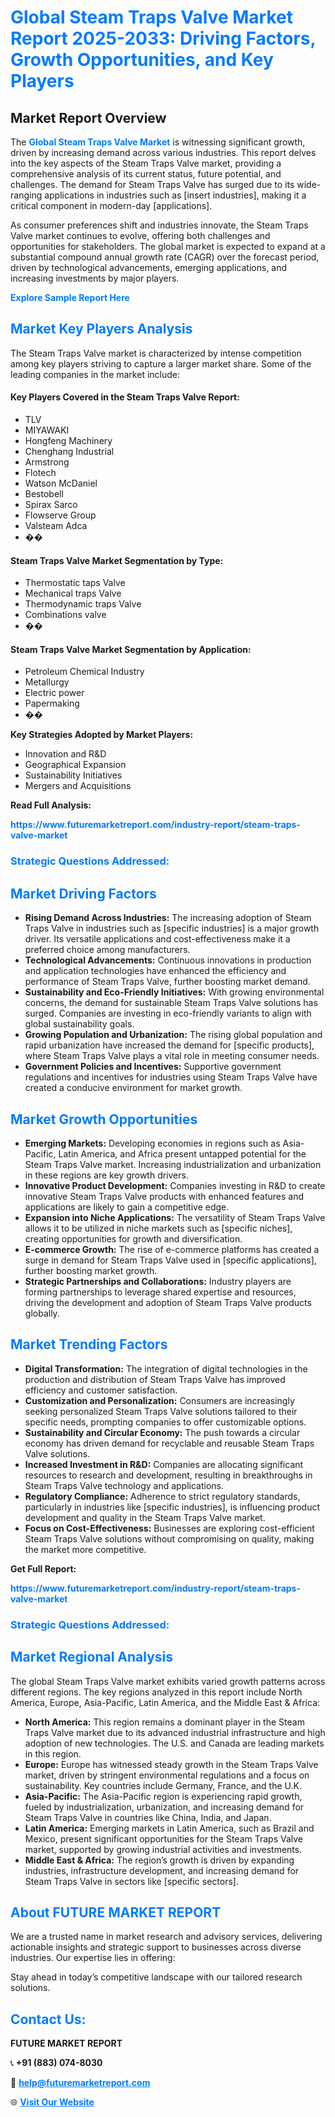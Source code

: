 <h1 style="color: #007BFF;">Global Steam Traps Valve Market Report 2025-2033: Driving Factors, Growth Opportunities, and Key Players</h1>

<section id="overview">
<h2>Market Report Overview</h2>
<p>The <a href="https://www.futuremarketreport.com/industry-report/steam-traps-valve-market" style="color: #007BFF; text-decoration: none;"><strong>Global Steam Traps Valve Market</strong></a> is witnessing significant growth, driven by increasing demand across various industries. This report delves into the key aspects of the Steam Traps Valve market, providing a comprehensive analysis of its current status, future potential, and challenges. The demand for Steam Traps Valve has surged due to its wide-ranging applications in industries such as [insert industries], making it a critical component in modern-day [applications].</p>
<p>As consumer preferences shift and industries innovate, the Steam Traps Valve market continues to evolve, offering both challenges and opportunities for stakeholders. The global market is expected to expand at a substantial compound annual growth rate (CAGR) over the forecast period, driven by technological advancements, emerging applications, and increasing investments by major players.</p>
</section>

<section id="overview">
<p><a href="https://www.futuremarketreport.com/request-sample/reportId=118649" style="color: #007BFF; text-decoration: none;"><strong>Explore Sample Report Here</strong></a></p>
</section>

<section id="key-players">
<h2 style="color: #007BFF;">Market Key Players Analysis</h2>
<p>The Steam Traps Valve market is characterized by intense competition among key players striving to capture a larger market share. Some of the leading companies in the market include:</p>
<h4>Key Players Covered in the Steam Traps Valve Report:</h4>
<ul><li>TLV</li><li>MIYAWAKI</li><li>Hongfeng Machinery</li><li>Chenghang Industrial</li><li>Armstrong</li><li>Flotech</li><li>Watson McDaniel</li><li>Bestobell</li><li>Spirax Sarco</li><li>Flowserve Group</li><li>Valsteam Adca</li><li>��</li></ul>
<h4>Steam Traps Valve Market Segmentation by Type:</h4>
<ul><li>Thermostatic taps Valve</li><li>Mechanical traps Valve</li><li>Thermodynamic traps Valve</li><li>Combinations valve</li><li>��</li></ul>

<h4>Steam Traps Valve Market Segmentation by Application:</h4>
<ul><li>Petroleum Chemical Industry</li><li>Metallurgy</li><li>Electric power</li><li>Papermaking</li><li>��</li></ul>
<p><strong>Key Strategies Adopted by Market Players:</strong></p>
<ul>
<li>Innovation and R&D</li>
<li>Geographical Expansion</li>
<li>Sustainability Initiatives</li>
<li>Mergers and Acquisitions</li>
</ul>
</section>

<section>
<p><strong>Read Full Analysis: </strong></p><a href="https://www.futuremarketreport.com/industry-report/steam-traps-valve-market" style="color: #007BFF; text-decoration: none;"><strong>https://www.futuremarketreport.com/industry-report/steam-traps-valve-market</strong></a>
<h3 style="color: #007BFF;">Strategic Questions Addressed:</h3>
</section>

<section id="driving-factors">
<h2 style="color: #007BFF;">Market Driving Factors</h2>
<ul>
<li><strong>Rising Demand Across Industries:</strong> The increasing adoption of Steam Traps Valve in industries such as [specific industries] is a major growth driver. Its versatile applications and cost-effectiveness make it a preferred choice among manufacturers.</li>
<li><strong>Technological Advancements:</strong> Continuous innovations in production and application technologies have enhanced the efficiency and performance of Steam Traps Valve, further boosting market demand.</li>
<li><strong>Sustainability and Eco-Friendly Initiatives:</strong> With growing environmental concerns, the demand for sustainable Steam Traps Valve solutions has surged. Companies are investing in eco-friendly variants to align with global sustainability goals.</li>
<li><strong>Growing Population and Urbanization:</strong> The rising global population and rapid urbanization have increased the demand for [specific products], where Steam Traps Valve plays a vital role in meeting consumer needs.</li>
<li><strong>Government Policies and Incentives:</strong> Supportive government regulations and incentives for industries using Steam Traps Valve have created a conducive environment for market growth.</li>
</ul>
</section>

<section id="growth-opportunities">
<h2 style="color: #007BFF;">Market Growth Opportunities</h2>
<ul>
<li><strong>Emerging Markets:</strong> Developing economies in regions such as Asia-Pacific, Latin America, and Africa present untapped potential for the Steam Traps Valve market. Increasing industrialization and urbanization in these regions are key growth drivers.</li>
<li><strong>Innovative Product Development:</strong> Companies investing in R&D to create innovative Steam Traps Valve products with enhanced features and applications are likely to gain a competitive edge.</li>
<li><strong>Expansion into Niche Applications:</strong> The versatility of Steam Traps Valve allows it to be utilized in niche markets such as [specific niches], creating opportunities for growth and diversification.</li>
<li><strong>E-commerce Growth:</strong> The rise of e-commerce platforms has created a surge in demand for Steam Traps Valve used in [specific applications], further boosting market growth.</li>
<li><strong>Strategic Partnerships and Collaborations:</strong> Industry players are forming partnerships to leverage shared expertise and resources, driving the development and adoption of Steam Traps Valve products globally.</li>
</ul>
</section>

<section id="trending-factors">
<h2 style="color: #007BFF;">Market Trending Factors</h2>
<ul>
<li><strong>Digital Transformation:</strong> The integration of digital technologies in the production and distribution of Steam Traps Valve has improved efficiency and customer satisfaction.</li>
<li><strong>Customization and Personalization:</strong> Consumers are increasingly seeking personalized Steam Traps Valve solutions tailored to their specific needs, prompting companies to offer customizable options.</li>
<li><strong>Sustainability and Circular Economy:</strong> The push towards a circular economy has driven demand for recyclable and reusable Steam Traps Valve solutions.</li>
<li><strong>Increased Investment in R&D:</strong> Companies are allocating significant resources to research and development, resulting in breakthroughs in Steam Traps Valve technology and applications.</li>
<li><strong>Regulatory Compliance:</strong> Adherence to strict regulatory standards, particularly in industries like [specific industries], is influencing product development and quality in the Steam Traps Valve market.</li>
<li><strong>Focus on Cost-Effectiveness:</strong> Businesses are exploring cost-efficient Steam Traps Valve solutions without compromising on quality, making the market more competitive.</li>
</ul>
</section>

<section>
<p><strong>Get Full Report: </strong></p><a href="https://www.futuremarketreport.com/industry-report/steam-traps-valve-market" style="color: #007BFF; text-decoration: none;"><strong>https://www.futuremarketreport.com/industry-report/steam-traps-valve-market</strong></a>
<h3 style="color: #007BFF;">Strategic Questions Addressed:</h3>
</section>


<section id="regional-analysis">
<h2 style="color: #007BFF;">Market Regional Analysis</h2>
<p>The global Steam Traps Valve market exhibits varied growth patterns across different regions. The key regions analyzed in this report include North America, Europe, Asia-Pacific, Latin America, and the Middle East & Africa:</p>
<ul>
<li><strong>North America:</strong> This region remains a dominant player in the Steam Traps Valve market due to its advanced industrial infrastructure and high adoption of new technologies. The U.S. and Canada are leading markets in this region.</li>
<li><strong>Europe:</strong> Europe has witnessed steady growth in the Steam Traps Valve market, driven by stringent environmental regulations and a focus on sustainability. Key countries include Germany, France, and the U.K.</li>
<li><strong>Asia-Pacific:</strong> The Asia-Pacific region is experiencing rapid growth, fueled by industrialization, urbanization, and increasing demand for Steam Traps Valve in countries like China, India, and Japan.</li>
<li><strong>Latin America:</strong> Emerging markets in Latin America, such as Brazil and Mexico, present significant opportunities for the Steam Traps Valve market, supported by growing industrial activities and investments.</li>
<li><strong>Middle East & Africa:</strong> The region’s growth is driven by expanding industries, infrastructure development, and increasing demand for Steam Traps Valve in sectors like [specific sectors].</li>
</ul>
</section>

<footer>
<h2 style="color: #007BFF;">About FUTURE MARKET REPORT</h2>
<p>We are a trusted name in market research and advisory services, delivering actionable insights and strategic support to businesses across diverse industries. Our expertise lies in offering:</p>

<p>Stay ahead in today’s competitive landscape with our tailored research solutions.</p>

<h2 style="color: #007BFF;">Contact Us:</h2>
<p><strong>FUTURE MARKET REPORT</strong></p>
<p>📞 <strong>+91 (883) 074-8030</strong></p>
<p>📧 <strong><a href="mailto:help@futuremarketreport.com" style="color: #007BFF;">help@futuremarketreport.com</a></strong></p>
<p>🌐 <strong><a href="https://www.futuremarketreport.com/" style="color: #007BFF;">Visit Our Website</a></strong></p>
</footer>